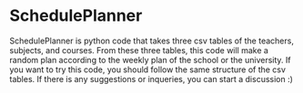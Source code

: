 # SchedulePlanner
SchedulePlanner is python code that takes three csv tables of the teachers, subjects, and courses. From these three tables, this code will make a random plan according to the weekly plan of the school or the university. If you want to try this code, you should follow the same structure of the csv tables. If there is any suggestions or inqueries, you can start a discussion :)
